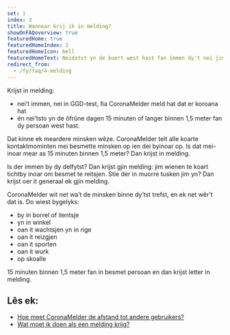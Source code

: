 ```yaml
---
set: 1
index: 3
title: Wannear krij ik in melding?
showOnFAQoverview: true
featuredHome: true
featuredHomeIndex: 2
featuredHomeIcon: bell
featuredHomeText: Neidatst yn de buert west hast fan immen dy't nei jim moeting test is en koroana hat.
redirect_from: 
  - /fy/faq/4-melding
---
```

Krijst in melding:
- nei’t immen, nei in GGD-test, fia CoronaMelder meld hat dat er koroana hat
- én nei’tsto yn de ôfrûne dagen 15 minuten of langer binnen 1,5 meter fan dy persoan west hast.

Dat kinne ek meardere minsken wêze. CoronaMelder telt alle koarte kontaktmominten mei besmette minsken op ien dei byinoar op. Is dat mei-inoar mear as 15 minuten binnen 1,5 meter? Dan krijst in melding.

Is der immen by dy delfytst? Dan krijst gjin melding: jim wienen te koart tichtby inoar om besmet te reitsjen. Stie der in muorre tusken jim yn? Dan krijst oer it generaal ek gjin melding.
 
CoronaMelder wit net wa’t de minsken binne dy’tst trefst, en ek net wêr’t dat is. Do wiest bygelyks: 

- by in borrel of itentsje
- yn in winkel
- oan it wachtsjen yn in rige 
- oan it reizgjen
- oan it sporten
- oan it wurk
- op skoalle

15 minuten binnen 1,5 meter fan in besmet persoan en dan krijst letter in melding.

## Lês ek:

- [Hoe meet CoronaMelder de afstand tot andere gebruikers?](/{{page.lang}}/faq/2-1-hoe-meet-coronamelder-de-afstand) 
- [Wat moet ik doen als een melding krijg?](/{{page.lang}}/faq/1-5-wat-moet-ik-doen-als-ik-een-melding-krijg)
